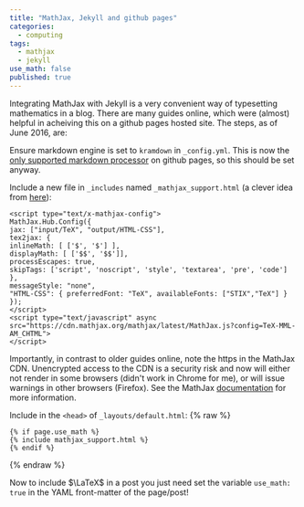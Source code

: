 ```yaml
---
title: "MathJax, Jekyll and github pages"
categories:
  - computing
tags:
  - mathjax
  - jekyll
use_math: false
published: true
---
```


Integrating MathJax with Jekyll is a very convenient way of typesetting mathematics in a blog. There are many guides online, which were (almost) helpful in acheiving this on a github pages hosted site. The steps, as of June 2016, are:

Ensure markdown engine is set to `kramdown` in `_config.yml`. This is now the [only supported markdown processor](https://help.github.com/articles/updating-your-markdown-processor-to-kramdown/) on github pages, so this should be set anyway.

Include a new file in `_includes` named `_mathjax_support.html` (a clever idea from [here](http://haixing-hu.github.io/programming/2013/09/20/how-to-use-mathjax-in-jekyll-generated-github-pages/)):

```
<script type="text/x-mathjax-config">
MathJax.Hub.Config({
jax: ["input/TeX", "output/HTML-CSS"],
tex2jax: {
inlineMath: [ ['$', '$'] ],
displayMath: [ ['$$', '$$']],
processEscapes: true,
skipTags: ['script', 'noscript', 'style', 'textarea', 'pre', 'code']
},
messageStyle: "none",
"HTML-CSS": { preferredFont: "TeX", availableFonts: ["STIX","TeX"] }
});
</script>
<script type="text/javascript" async
src="https://cdn.mathjax.org/mathjax/latest/MathJax.js?config=TeX-MML-AM_CHTML">
</script>
```

Importantly, in contrast to older guides online, note the https in the MathJax CDN. Unencrypted access to the CDN is a security risk and now will either not render in some browsers (didn't work in Chrome for me), or will issue warnings in other browsers (Firefox). See the MathJax [documentation](http://docs.mathjax.org/en/latest/start.html#secure-access-to-the-cdn) for more information.

Include in the `<head>` of `_layouts/default.html`:
{% raw %}
```
{% if page.use_math %}
{% include mathjax_support.html %}
{% endif %}
```
{% endraw %}

Now to include $\LaTeX$ in a post you just need set the variable `use_math: true` in the YAML front-matter of the page/post!

